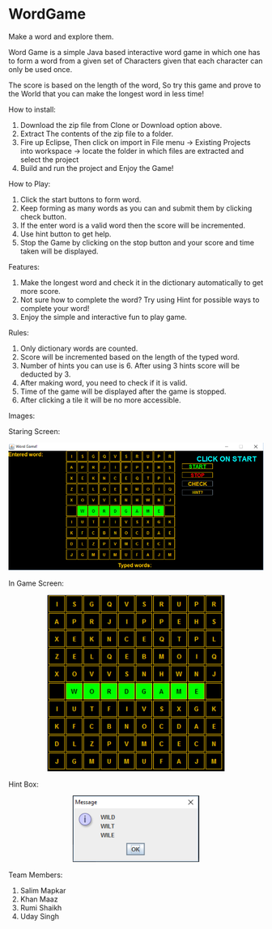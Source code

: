 # WordGame
Make a word and explore them.

Word Game is a simple Java based interactive word game in which one has to form a word from a given set of Characters given that each character can only be used once.

The score is based on the length of the word, So try this game and prove to the World that you can make the longest word in less time!

How to install:
1. Download the zip file from Clone or Download option above.
2. Extract The contents of the zip file to a folder.
3. Fire up Eclipse, Then click on import in File menu -> Existing Projects into workspace -> locate the folder in which files are extracted and select the project
4. Build and run the project and Enjoy the Game!

How to Play:
1. Click the start buttons to form word.
2. Keep forming as many words as you can and submit them by clicking check button.
3. If the enter word is a valid word then the score will be incremented.
4. Use hint button to get help.
5. Stop the Game by clicking on the stop button and your score and time taken will be displayed.

Features:
1. Make the longest word and check it in the dictionary automatically to get more score.
2. Not sure how to complete the word? Try using Hint for possible ways to complete your word!
3. Enjoy the simple and interactive fun to play game.

Rules:
1. Only dictionary words are counted.
2. Score will be incremented based on the length of the typed word.
3. Number of hints you can use is 6. After using 3 hints score will be deducted by 3.
4. After making word, you need to check if it is valid.
5. Time of the game will be displayed after the game is stopped.
6. After clicking a tile it will be no more accessible.

Images:

Staring Screen:
<p align="center">
  <img src="GameScreen1.PNG" width="700"/>
</p>

In Game Screen: 
<p align="center">
  <img src="GameScreen2.PNG" width="350"/>
</p>

Hint Box:
<p align="center">
  <img src="GameHint.PNG" width="250"/>
</p>
  

Team Members: 
1. Salim Mapkar
2. Khan Maaz
3. Rumi Shaikh
4. Uday Singh

